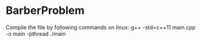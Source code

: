 # BarberProblem

Compile the file by following commands on linux:
g++ -std=c++11 main.cpp -o main -pthread
./main

